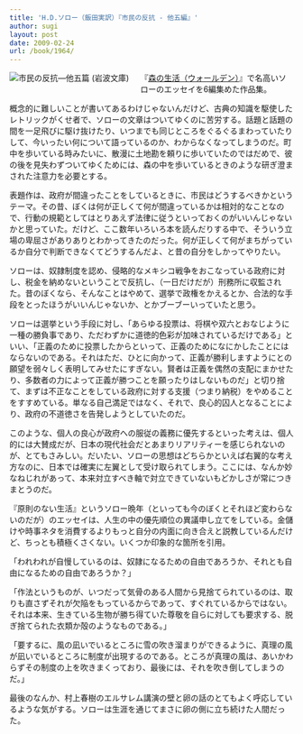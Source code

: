 ```yaml
---
title: 'H.D.ソロー（飯田実訳）『市民の反抗 - 他五編』'
author: sugi
layout: post
date: 2009-02-24
url: /book/1964/
---
```

<a href="http://www.amazon.co.jp/exec/obidos/ASIN/4003230736/chezsugi-22/ref=nosim/" name="amazletlink" target="_blank"><img src="http://i2.wp.com/ecx.images-amazon.com/images/I/51XN5D3FRBL._SL160_.jpg?w=660" alt="市民の反抗―他五篇 (岩波文庫)" class="alignleft" style="float: left; margin: 0 20px 20px 0;" data-recalc-dims="1" /></a>

『[森の生活（ウォールデン）][1]』で名高いソローのエッセイを6編集めた作品集。

概念的に難しいことが書いてあるわけじゃないんだけど、古典の知識を駆使したレトリックがくせ者で、ソローの文章はついてゆくのに苦労する。話題と話題の間を一足飛びに駆け抜けたり、いつまでも同じところをぐるぐるまわっていたりして、今いったい何について語っているのか、わからなくなってしまうのだ。町中を歩いている時みたいに、散漫に土地勘を頼りに歩いていたのではだめで、彼の後を見失わずついてゆくためには、森の中を歩いているときのような研ぎ澄まされた注意力を必要とする。

表題作は、政府が間違ったことをしているときに、市民はどうするべきかというテーマ。その昔、ぼくは何が正しくて何が間違っているかは相対的なことなので、行動の規範としてはとりあえず法律に従うといっておくのがいいんじゃないかと思っていた。だけど、ここ数年いろいろ本を読んだりする中で、そういう立場の卑屈さがありありとわかってきたのだった。何が正しくて何がまちがっているか自分で判断できなくてどうするんだよ、と昔の自分をしかってやりたい。

ソローは、奴隷制度を認め、侵略的なメキシコ戦争をおこなっている政府に対し、税金を納めないということで反抗し、（一日だけだが）刑務所に収監された。昔のぼくなら、そんなことはやめて、選挙で政権をかえるとか、合法的な手段をとったほうがいいんじゃないか、とかブーブーいっていたと思う。

ソローは選挙という手段に対し、「あらゆる投票は、将棋や双六とおなじように一種の勝負事であり、ただわずかに道徳的色彩が加味されているだけである」といい、「正義のために投票したからといって、正義のためになにかしたことにはならないのである。それはただ、ひとに向かって、正義が勝利しますようにとの願望を弱々しく表明してみせたにすぎない。賢者は正義を偶然の支配にまかせたり、多数者の力によって正義が勝つことを願ったりはしないものだ」と切り捨て、まずは不正なことをしている政府に対する支援（つまり納税）をやめることをすすめている。単なる自己満足ではなく、それで、良心的囚人となることにより、政府の不道徳さを告発しようとしていたのだ。

このような、個人の良心が政府への服従の義務に優先するといった考えは、個人的には大賛成だが、日本の現代社会だとあまりリアリティーを感じられないのが、とてもさみしい。だいたい、ソローの思想はどちらかといえば右翼的な考え方なのに、日本では確実に左翼として受け取られてしまう。ここには、なんか妙なねじれがあって、本来対立すべき軸で対立できていないもどかしさが常につきまとうのだ。

『原則のない生活』というソロー晩年（といっても今のぼくとそれほど変わらないのだが）のエッセイは、人生の中の優先順位の異議申し立てをしている。金儲けや時事ネタを消費するよりもっと自分の内面に向き合えと説教しているんだけど、ちっとも積極くさくない。いくつか印象的な箇所を引用。

「われわれが自慢しているのは、奴隷になるための自由であろうか、それとも自由になるための自由であろうか？」

「作法というものが、いつだって気骨のある人間から見捨てられているのは、取りも直さずそれが欠陥をもっているからであって、すぐれているからではない。それは本来、生きている生物が勝ち得ていた尊敬を自らに対しても要求する、脱ぎ捨てられた衣類か殻のようなものである。」

「要するに、風の凪いでいるところに雪の吹き溜まりができるように、真理の風が凪いでいるところに制度が出現するのである。ところが真理の風は、あいかわらずその制度の上を吹きまくっており、最後には、それを吹き倒してしまうのだ。」

最後のなんか、村上春樹のエルサレム講演の壁と卵の話のとてもよく呼応しているような気がする。ソローは生涯を通じてまさに卵の側に立ち続けた人間だった。


 [1]: /book/20031109.html
